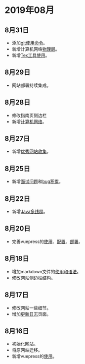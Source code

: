 #  2019年08月

## 8月31日
+ 添加[git使用命令](/git/)。
+ 新增计算机网络[物理层](/internet/物理层.html)。
+ 新增[Tex工具使用](http://latex.codecogs.com/eqneditor/editor.php)。

## 8月29日
+ 网站部署持续集成。

## 8月28日
+ 修改指南页侧边栏
+ 新增[计算机网络](/internet/)。

## 8月27日
+ 新增[优秀网站收集](/site/)。

## 8月25日
+ 新增[面试问题](/interview/)和[bug积累](/bugs/)。

## 8月22日
+ 新增[Java多线程](/thread/)。

## 8月20日
+ 完善vuepress的[使用](/vuepress/vuepress的使用.html)、[配置](/vuepress/vuepress的配置.html)、[部署](/vuepress/vuepress的部署.html)。

## 8月18日
+ 增加markdown文件的[使用和语法](/markdown)。
+ 修改网站侧边栏结构。

## 8月17日
+ 修改网站一些细节。
+ 增加[更新日志](/changelog)页面。

## 8月16日
+ 初始化网站。
+ 将原网站迁移。
+ 新增vuepress的[使用](/vuepress)。
